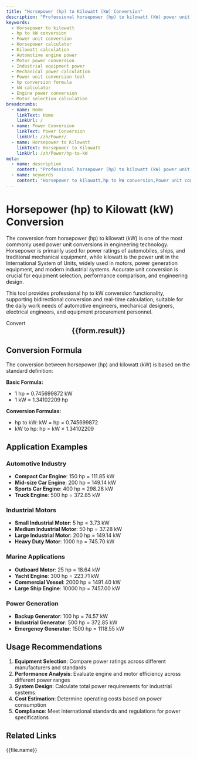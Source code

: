 ```yaml
---
title: "Horsepower (hp) to Kilowatt (kW) Conversion"
description: "Professional horsepower (hp) to kilowatt (kW) power unit conversion tool. Provides precise conversion formulas, real-time calculator, engineering application examples and technical guidance for automotive industry, mechanical equipment, motor selection and other power unit conversion needs."
keywords:
  - Horsepower to kilowatt
  - hp to kW conversion
  - Power unit conversion
  - Horsepower calculator
  - Kilowatt calculation
  - Automotive engine power
  - Motor power conversion
  - Industrial equipment power
  - Mechanical power calculation
  - Power unit conversion tool
  - hp conversion formula
  - kW calculator
  - Engine power conversion
  - Motor selection calculation
breadcrumbs:
  - name: Home
    linkText: Home
    linkUrl: /
  - name: Power Conversion
    linkText: Power Conversion
    linkUrl: /zh/Power/
  - name: Horsepower to Kilowatt
    linkText: Horsepower to Kilowatt
    linkUrl: /zh/Power/hp-to-kW
meta:
  - name: description
    content: "Professional horsepower (hp) to kilowatt (kW) power unit conversion tool. Provides precise conversion formulas, real-time calculator, engineering application examples and technical guidance for automotive industry, mechanical equipment, motor selection and other power unit conversion needs."
  - name: keywords
    content: "Horsepower to kilowatt,hp to kW conversion,Power unit conversion,Horsepower calculator,Kilowatt calculation,Automotive engine power,Motor power conversion,Industrial equipment power,Mechanical power calculation,Power unit conversion tool,hp conversion formula,kW calculator,Engine power conversion,Motor selection calculation"
---
```

# Horsepower (hp) to Kilowatt (kW) Conversion

The conversion from horsepower (hp) to kilowatt (kW) is one of the most commonly used power unit conversions in engineering technology. Horsepower is primarily used for power ratings of automobiles, ships, and traditional mechanical equipment, while kilowatt is the power unit in the International System of Units, widely used in motors, power generation equipment, and modern industrial systems. Accurate unit conversion is crucial for equipment selection, performance comparison, and engineering design.

This tool provides professional hp to kW conversion functionality, supporting bidirectional conversion and real-time calculation, suitable for the daily work needs of automotive engineers, mechanical designers, electrical engineers, and equipment procurement personnel.

<script setup>
import { ref, computed } from 'vue'

const seoKey = [
  'Horsepower conversion', 'hp to kW', 'Kilowatt calculation', 'Power unit conversion', 
  'Automotive engine power', 'Motor power conversion', 'Industrial equipment power', 'Mechanical power calculation',
  'Engine power conversion', 'Motor selection calculation', 'Horsepower calculator', 'kW calculator'
]

const form = ref({
  number: 0,
  from: 'hp',
  to: 'kW',
  result: ''
})

const options = [
  { "label": "Horsepower (hp)", "value": "hp" },
  { "label": "Kilowatt (kW)", "value": "kW" }
]

const rules = {
  number: {
    required: true,
    message: 'Please enter a number',
    trigger: ['blur', 'input']
  },
  to: {
    required: true,
    message: 'Please select conversion unit',
    trigger: 'select'
  },
  from: {
    required: true,
    message: 'Please select original unit',
    trigger: 'select'
  }
}

const convertHandler = () => {
  if (form.value.from === 'hp' && form.value.to === 'kW') {
    form.value.result = `${form.value.number} hp = ${(form.value.number * 0.745699872).toFixed(6)} kW`
  } else if (form.value.from === 'kW' && form.value.to === 'hp') {
    form.value.result = `${form.value.number} kW = ${(form.value.number / 0.745699872).toFixed(6)} hp`
  } else {
    form.value.result = `${form.value.number} ${form.value.from} = ${form.value.number} ${form.value.to}`
  }
}
</script>

<n-form size="large" :model="form" :rules="rules">
  <n-form-item label="Value" path="number">
    <n-input-number size="large" style="width:100%" :min="0" v-model:value="form.number" placeholder="Enter the value to convert" />
  </n-form-item>
  <n-form-item label="From" path="from">
    <n-select size="large" :options="options" v-model:value="form.from" placeholder="Select original unit" />
  </n-form-item>
  <n-form-item label="To" path="to">
    <n-select size="large" :options="options" v-model:value="form.to" placeholder="Select conversion unit" />
  </n-form-item>
  <n-form-item>
    <n-button type="info" style="width:100%" @click="convertHandler">Convert</n-button>
  </n-form-item>
</n-form>
<n-card  
  title="Horsepower to Kilowatt Conversion"
  :segmented="{
    content: true,
    footer: 'soft',
  }"
>
  <div style="text-align:center;font-size:20px;">
    <strong>{{form.result}}</strong>
  </div>
  <template #footer>
    <div>
      <span v-for="item of seoKey">{{item}}, </span>
    </div>
  </template>
</n-card>

## Conversion Formula

The conversion between horsepower (hp) and kilowatt (kW) is based on the standard definition:

**Basic Formula:**
- 1 hp = 0.745699872 kW
- 1 kW = 1.34102209 hp

**Conversion Formulas:**
- hp to kW: kW = hp × 0.745699872
- kW to hp: hp = kW × 1.34102209

## Application Examples

### Automotive Industry
- **Compact Car Engine**: 150 hp = 111.85 kW
- **Mid-size Car Engine**: 200 hp = 149.14 kW
- **Sports Car Engine**: 400 hp = 298.28 kW
- **Truck Engine**: 500 hp = 372.85 kW

### Industrial Motors
- **Small Industrial Motor**: 5 hp = 3.73 kW
- **Medium Industrial Motor**: 50 hp = 37.28 kW
- **Large Industrial Motor**: 200 hp = 149.14 kW
- **Heavy Duty Motor**: 1000 hp = 745.70 kW

### Marine Applications
- **Outboard Motor**: 25 hp = 18.64 kW
- **Yacht Engine**: 300 hp = 223.71 kW
- **Commercial Vessel**: 2000 hp = 1491.40 kW
- **Large Ship Engine**: 10000 hp = 7457.00 kW

### Power Generation
- **Backup Generator**: 100 hp = 74.57 kW
- **Industrial Generator**: 500 hp = 372.85 kW
- **Emergency Generator**: 1500 hp = 1118.55 kW

## Usage Recommendations

1. **Equipment Selection**: Compare power ratings across different manufacturers and standards
2. **Performance Analysis**: Evaluate engine and motor efficiency across different power ranges
3. **System Design**: Calculate total power requirements for industrial systems
4. **Cost Estimation**: Determine operating costs based on power consumption
5. **Compliance**: Meet international standards and regulations for power specifications

## Related Links
<n-grid x-gap="12" :cols="2">
  <n-gi v-for="(file,index) in Power" :key="index">
    <n-button
      text
      tag="a"
      :href="file.path"
      type="info"
    >
      {{file.name}}
    </n-button>
  </n-gi>
</n-grid>